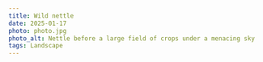 ```yaml
---
title: Wild nettle
date: 2025-01-17
photo: photo.jpg
photo_alt: Nettle before a large field of crops under a menacing sky
tags: Landscape
---
```

